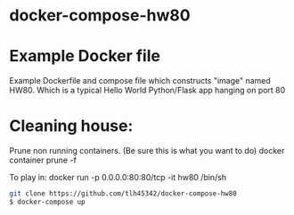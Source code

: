 # docker-compose-hw80

# Example Docker file 

Example Dockerfile and compose file which constructs "image" named HW80.  Which is a typical Hello World Python/Flask app hanging on port 80

# Cleaning house:
Prune non running containers. (Be sure this is what you want to do)
docker container prune -f

To play in:
docker run -p 0.0.0.0:80:80/tcp -it hw80 /bin/sh

```bash
git clone https://github.com/tlh45342/docker-compose-hw80
$ docker-compose up
```
